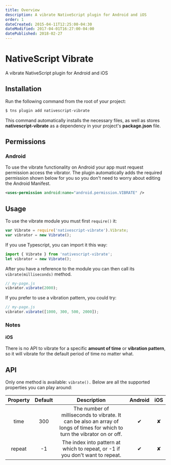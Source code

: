 ```yaml
---
title: Overview
description: A vibrate NativeScript plugin for Android and iOS
order: 1
dateCreated: 2015-04-11T12:25:00-04:30
dateModified: 2017-04-01T16:27:00-04:00
datePublished: 2018-02-27
---
```


# NativeScript Vibrate

A vibrate NativeScript plugin for Android and iOS

## Installation

Run the following command from the root of your project:

```bash
$ tns plugin add nativescript-vibrate
```

This command automatically installs the necessary files, as well as stores **nativescript-vibrate** as a dependency in your project's **package.json** file.


## Permissions

### Android

To use the vibrate functionality on Android your app must request permission access the vibrator. The plugin automatically adds the required permission shown below for you so you don't need to worry about editing the Android Manifest.

```xml
<uses-permission android:name="android.permission.VIBRATE" />
```

## Usage

To use the vibrate module you must first `require()` it:

```js
var Vibrate = require('nativescript-vibrate').Vibrate;
var vibrator = new Vibrate();
```

If you use Typescript, you can import it this way:

```typescript
import { Vibrate } from 'nativescript-vibrate';
let vibrator = new Vibrate();
```

After you have a reference to the module you can then call its `vibrate(milliseconds)` method.

```js
// my-page.js
vibrator.vibrate(2000);
```

If you prefer to use a vibration pattern, you could try:

```js
// my-page.js
vibrator.vibrate([1000, 300, 500, 2000]);
```

### Notes

#### iOS

There is no API to vibrate for a specific **amount of time** or **vibration pattern**, so it will vibrate for the default period of time no matter what.

## API

Only one method is available: `vibrate().` Below are all the supported properties you can play around:

| Property | Default | Description | Android | iOS |
| :-: | :-: | :-: | :-: | :-: |
| time | 300 | The number of milliseconds to vibrate. It can be also an array of longs of times for which to turn the vibrator on or off. | ✔︎ | ✘ |
| repeat | -1 | The index into pattern at which to repeat, or -1 if you don't want to repeat. | ✔︎ | ✘ |